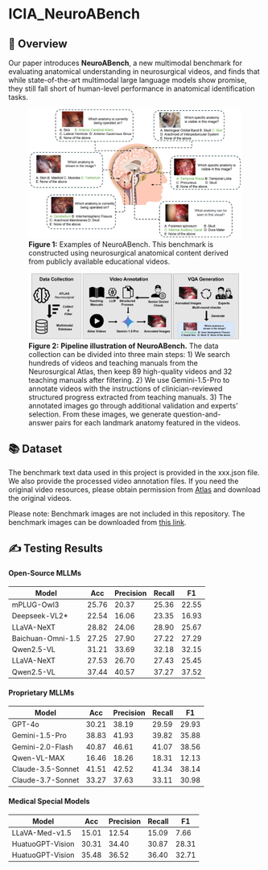# ICIA_NeuroABench

## 📝 Overview
Our paper introduces **NeuroABench**, a new multimodal benchmark for evaluating anatomical understanding in neurosurgical videos, and finds that while state-of-the-art multimodal large language models show promise, they still fall short of human-level performance in anatomical identification tasks.  

<figure>
  <img src="IMAGE/dataset_example.jpg" alt="The reward and S(q) curves of the Qwen-2.5-VL-7B during training on the SGG-VQA dataset." width="1000"/>
  <figcaption><b>Figure 1:</b> Examples of NeuroABench. This benchmark is constructed using neurosurgical anatomical content derived from publicly available educational videos.</figcaption>
</figure>


<figure>
  <img src="IMAGE/Figure1.jpg" alt="The reward and S(q) curves of the Qwen-2.5-VL-7B during training on the SGG-VQA dataset." width="1000"/>
  <figcaption><b>Figure 2:</b> <b>Pipeline illustration of NeuroABench.</b> The data collection can be divided into three main steps: 1) We search hundreds of videos and teaching
manuals from the Neurosurgical Atlas, then keep 89 high-quality videos and 32 teaching manuals after filtering. 2) We use Gemini-1.5-Pro to annotate videos
with the instructions of clinician-reviewed structured progress extracted from teaching manuals. 3) The annotated images go through additional validation and
experts’ selection. From these images, we generate question-and-answer pairs for each landmark anatomy featured in the videos.</figcaption>
</figure>

## 📚 Dataset

The benchmark text data used in this project is provided in the xxx.json file.
We also provide the processed video annotation files. If you need the original video resources, please obtain permission from [Atlas](https://www.neurosurgicalatlas.com/) and download the original videos.



Please note: Benchmark images are not included in this repository.
The benchmark images can be downloaded from [this link](https://example.com/download-link).

## ✍ Testing Results 

#### Open-Source MLLMs

| Model                  | Acc   | Precision | Recall | F1    |
|------------------------|-------|-----------|--------|-------|
| mPLUG-Owl3             | 25.76 | 20.37     | 25.36  | 22.55 |
| Deepseek-VL2*          | 22.54 | 16.06     | 23.35  | 16.93 |
| LLaVA-NeXT             | 28.82 | 24.06     | 28.90  | 25.67 |
| Baichuan-Omni-1.5      | 27.25 | 27.90     | 27.22  | 27.29 |
| Qwen2.5-VL             | 31.21 | 33.69     | 32.18  | 32.15 |
| LLaVA-NeXT             | 27.53 | 26.70     | 27.43  | 25.45 |
| Qwen2.5-VL             | 37.44 | 40.57     | 37.27  | 37.52 |

#### Proprietary MLLMs

| Model                  | Acc   | Precision | Recall | F1    |
|------------------------|-------|-----------|--------|-------|
| GPT-4o                 | 30.21 | 38.19     | 29.59  | 29.93 |
| Gemini-1.5-Pro         | 38.83 | 41.93     | 39.82  | 35.88 |
| Gemini-2.0-Flash       | 40.87 | 46.61     | 41.07  | 38.56 |
| Qwen-VL-MAX            | 16.46 | 18.26     | 18.31  | 12.13 |
| Claude-3.5-Sonnet      | 41.51 | 42.52     | 41.34  | 38.14 |
| Claude-3.7-Sonnet      | 33.27 | 37.63     | 33.11  | 30.98 |

#### Medical Special Models

| Model                  | Acc   | Precision | Recall | F1    |
|------------------------|-------|-----------|--------|-------|
| LLaVA-Med-v1.5         | 15.01 | 12.54     | 15.09  | 7.66  |
| HuatuoGPT-Vision       | 30.31 | 34.40     | 30.87  | 28.31 |
| HuatuoGPT-Vision       | 35.48 | 36.52     | 36.40  | 32.71 |
